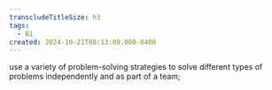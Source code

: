 ```yaml
---
transcludeTitleSize: h3
tags:
  - B1
created: 2024-10-21T08:13:09.000-0400
---
```

use a variety of problem-solving strategies to solve different types of problems independently and as part of a team;